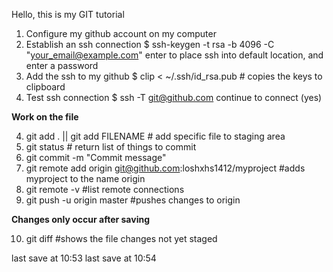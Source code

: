 Hello, this is my GIT tutorial
1. Configure my github account on my computer
2. Establish an ssh connection 
$ ssh-keygen -t rsa -b 4096 -C "your_email@example.com"
enter to place ssh into default location, and enter a password
2. Add the ssh to my github
$ clip < ~/.ssh/id_rsa.pub # copies the keys to clipboard
3. Test ssh connection
$ ssh -T git@github.com
continue to connect (yes)

**Work on the file** 

4. git add . || git add FILENAME # add specific file to staging area
5. git status # return list of things to commit
6. git commit -m "Commit message"
7. git remote add origin git@github.com:loshxhs1412/myproject #adds myproject to the name origin
8. git remote -v #list remote connections
9. git push -u origin master #pushes changes to origin

**Changes only occur after saving**

10. git diff #shows the file changes not yet staged

last save at 10:53
last save at 10:54